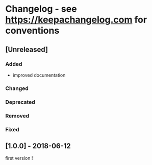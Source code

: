 # Changelog - see https://keepachangelog.com for conventions

## [Unreleased]

### Added
- improved documentation

### Changed

### Deprecated

### Removed

### Fixed


## [1.0.0] - 2018-06-12

first version !
